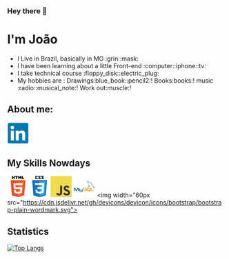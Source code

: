 ### Hey there 👋
<h1>I'm João</h1>
<ul>
    <li>I Live in Brazil, basically in MG :grin::mask:</li>
    <li>I have been learning about a little Front-end :computer::iphone::tv:</li>
    <li>I take technical course :floppy_disk::electric_plug:</li>
    <li>My hobbies are : Drawings:blue_book::pencil2:!  Books:books:! music :radio::musical_note:! Work out:muscle:!</li>
</ul>

<h2>About me:</h2>
<a href="https://www.linkedin.com/in/joaog123/"><img width="50px" src="https://raw.githubusercontent.com/devicons/devicon/master/icons/linkedin/linkedin-original.svg"></a>


<h2>My Skills Nowdays</h2>

<img width="50px" src="https://raw.githubusercontent.com/devicons/devicon/master/icons/html5/html5-original-wordmark.svg"><img width="50px" src="https://raw.githubusercontent.com/devicons/devicon/master/icons/css3/css3-original-wordmark.svg"><img width="50px" src="https://raw.githubusercontent.com/devicons/devicon/master/icons/javascript/javascript-original.svg">
<img width="50px" src="https://raw.githubusercontent.com/devicons/devicon/master/icons/mysql/mysql-original-wordmark.svg">
<img width="60px src="https://cdn.jsdelivr.net/gh/devicons/devicon/icons/bootstrap/bootstrap-plain-wordmark.svg">


<h2>Statistics</h2>

[![Top Langs](https://github-readme-stats.vercel.app/api/top-langs/?username=JoaoG23&langs_count=8)](https://github.com/JoaoG23/github-readme-stats)


